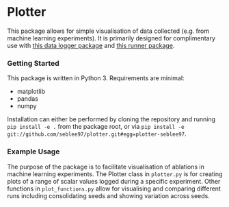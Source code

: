 # Plotter

This package allows for simple visualisation of data collected (e.g. from machine learning experiments). It is primarily designed for complimentary use with [this data logger package](https://github.com/seblee97/data_logger) and [this runner package](https://github.com/seblee97/run_modes).

### Getting Started

This package is written in Python 3. Requirements are minimal:

- matplotlib
- pandas
- numpy

Installation can either be performed by cloning the repository and running ```pip install -e .``` from the package root, or via ```pip install -e git://github.com/seblee97/plotter.git#egg=plotter-seblee97```.

### Example Usage

The purpose of the package is to facilitate visualisation of ablations in machine learning experiments. The Plotter class in ```plotter.py``` is for creating plots of a range of scalar values logged during a specific experiment. Other functions in ```plot_functions.py``` allow for visualising and comparing different runs including consolidating seeds and showing variation across seeds. 